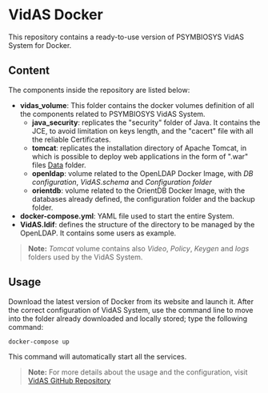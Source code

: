 # VidAS Docker  
This repository contains a ready-to-use version of PSYMBIOSYS VidAS System for Docker.  

## Content  
The components inside the repository are listed below:

- **vidas_volume**: This folder contains the docker volumes definition of all the components related to PSYMBIOSYS VidAS System.  
	- **java_security**: replicates the "security" folder of Java. It contains the JCE, to avoid limitation on keys length, and  the "cacert" file with all the reliable Certificates.
	- **tomcat**: replicates the installation directory of Apache Tomcat, in which is possible to deploy web applications in the form of ".war" files [Data](vidas_volume\tomcat\tomcat_container\tomcat\data) folder.
	- **openldap**: volume related to the OpenLDAP Docker Image, with *DB configuration*, *VidAS.schema* and *Configuration folder*
	- **orientdb**: volume related to the OrientDB Docker Image, with the databases already defined, the configuration folder and the backup folder.
- **docker-compose.yml**: YAML file used to start the entire System.
- **VidAS.ldif**: defines the structure of the directory to be managed by the OpenLDAP. It contains some users as example.
> **Note:** *Tomcat* volume contains also *Video*, *Policy*, *Keygen* and *logs* folders used by the VidAS System.

## Usage  
Download the latest version of Docker from its website and launch it. After the correct configuration of VidAS System, use the command line to move into the folder already downloaded and locally stored; type the following command:

`docker-compose up`

This command will automatically start all the services.  

> **Note:** For more details about the usage and the configuration, visit [VidAS GitHub Repository](https://github.com/FINCONS-IBD/VidAS)